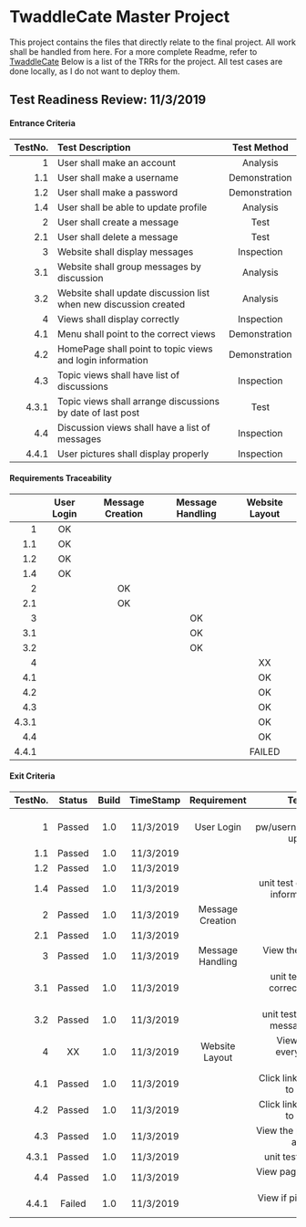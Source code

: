 # TwaddleCate Master Project
This project contains the files that directly relate to the final project. All work shall be handled from here. For a more complete Readme, refer to [TwaddleCate](https://github.com/atmarnat/TwaddleCate#twaddlecate)
Below is a list of the TRRs for the project. All test cases are done locally, as I do not want to deploy them.


## Test Readiness Review: 11/3/2019
#### Entrance Criteria

| TestNo.      | Test Description | Test Method |
| -----------: | :--------------- | :---------: |
| 1            | User shall make an account | Analysis |
| 1.1          | User shall make a username | Demonstration |
| 1.2          | User shall make a password | Demonstration |
| 1.4          | User shall be able to update profile | Analysis |
| 2            | User shall create a message | Test |
| 2.1          | User shall delete a message | Test |
| 3            | Website shall display messages | Inspection  |
| 3.1          | Website shall group messages by discussion | Analysis |
| 3.2          | Website shall update discussion list when new discussion created | Analysis |
| 4            | Views shall display correctly | Inspection |
| 4.1          | Menu shall point to the correct views | Demonstration |
| 4.2          | HomePage shall point to topic views and login information | Demonstration |
| 4.3          | Topic views shall have list of discussions | Inspection |
| 4.3.1        | Topic views shall arrange discussions by date of last post | Test |
| 4.4          | Discussion views shall have a list of messages | Inspection  |
| 4.4.1        | User pictures shall display properly | Inspection |

#### Requirements Traceability

|       | User Login | Message Creation | Message Handling | Website Layout |
| ----: | :--------: | :--------------: | :--------------: | :------------: |
| 1     | OK         |                  |                  |                |
| 1.1   | OK         |                  |                  |                |
| 1.2   | OK         |                  |                  |                |
| 1.4   | OK         |                  |                  |                |
| 2     |            | OK               |                  |                |
| 2.1   |            | OK               |                  |                |
| 3     |            |                  | OK               |                |
| 3.1   |            |                  | OK               |                |
| 3.2   |            |                  | OK               |                |
| 4     |            |                  |                  | XX             |
| 4.1   |            |                  |                  | OK             |
| 4.2   |            |                  |                  | OK             |
| 4.3   |            |                  |                  | OK             |
| 4.3.1 |            |                  |                  | OK             |
| 4.4   |            |                  |                  | OK             |
| 4.4.1 |            |                  |                  | FAILED         |

#### Exit Criteria

| TestNo.      | Status     | Build     | TimeStamp | Requirement       | Test Procedure |
| -----------: | :--------: | :-------: | :-------: | :---------------: | :------------: |
| 1            | Passed     | 1.0       | 11/3/2019 | User Login        | Enter the pw/username/(default)picture, update all three |
| 1.1          | Passed     | 1.0       | 11/3/2019 |                   | unit test |
| 1.2          | Passed     | 1.0       | 11/3/2019 |                   | unit test |
| 1.4          | Passed     | 1.0       | 11/3/2019 |                   | unit test group(checking if all information is changed) |
| 2            | Passed     | 1.0       | 11/3/2019 | Message Creation  | unit test |
| 2.1          | Passed     | 1.0       | 11/3/2019 |                   | unit test |
| 3            | Passed     | 1.0       | 11/3/2019 | Message Handling  | View the webpage to verify information |
| 3.1          | Passed     | 1.0       | 11/3/2019 |                   | unit test group verifying correct information from database |
| 3.2          | Passed     | 1.0       | 11/3/2019 |                   | unit test group checking for message on both pages |
| 4            | XX         | 1.0       | 11/3/2019 | Website Layout    | View page and see if everything is lined up correctly |
| 4.1          | Passed     | 1.0       | 11/3/2019 |                   | Click links to see if they point to right locations |
| 4.2          | Passed     | 1.0       | 11/3/2019 |                   | Click links to see if they point to right locations |
| 4.3          | Passed     | 1.0       | 11/3/2019 |                   | View the page and see if there are messages |
| 4.3.1        | Passed     | 1.0       | 11/3/2019 |                   | unit test (by time ordering) |
| 4.4          | Passed     | 1.0       | 11/3/2019 |                   | View page and see if there are messages |
| 4.4.1        | Failed     | 1.0       | 11/3/2019 |                   | View if pictures are uploading correctly |



